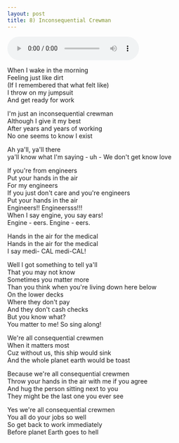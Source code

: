 ```yaml
---
layout: post
title: 8) Inconsequential Crewman
---
```


<audio controls>
<source src="{{ site.baseurl }}/audio/inconsequential-crewmen.mp3" type="audio/mpeg">
</audio>

When I wake in the morning  
Feeling just like dirt  
(If I remembered that what felt like)  
I throw on my jumpsuit  
And get ready for work  

I'm just an inconsequential crewman  
Although I give it my best  
After years and years of working  
No one seems to know I exist  

Ah ya'll, ya'll there  
ya'll know what I'm saying - uh -
We don't get know love  

If you're from engineers  
Put your hands in the air  
For my engineers  
If you just don't care and you're engineers  
Put your hands in the air  
Engineers!! Engineersss!!!  
When I say engine, you say ears!  
Engine - eers. Engine - eers.  

Hands in the air for the medical  
Hands in the air for the medical  
I say medi- CAL medi-CAL!  

Well I got something to tell ya'll  
That you may not know  
Sometimes you matter more  
Than you think when you're living down here below  
On the lower decks  
Where they don't pay  
And they don't cash checks  
But you know what?  
You matter to me! So sing along!  

We're all consequential crewmen  
When it matters most  
Cuz without us, this ship would sink  
And the whole planet earth would be toast  

Because we're all consequential crewmen  
Throw your hands in the air with me if you agree  
And hug the person sitting next to you  
They might be the last one you ever see  

Yes we're all consequential crewmen  
You all do your jobs so well  
So get back to work immediately  
Before planet Earth goes to hell  